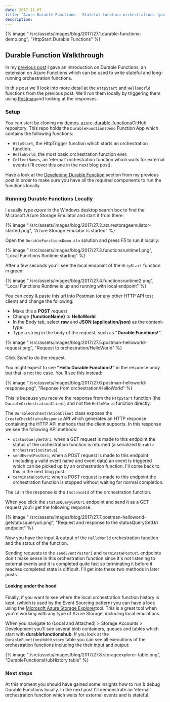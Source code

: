 ```yaml
---
date: 2017-11-07
title: "Azure Durable Functions - Stateful function orchestrations (part 2)"
description:
---
```


{% image "./src/assets/images/blog/2017/27.1.durable-functions-demo.png", "HttpStart Durable Functions" %}

## Durable Function Walkthrough

In my [previous post](/articles/durable-azure-functions-stateful-orchestrations) I gave an introduction on Durable Functions, an extension on Azure Functions which can be used to write stateful and long-running orchestration functions.

In this post we'll look into more detail at the `HttpStart` and `HelloWorld` functions from the previous post. We'll run them locally by triggering them using [Postman](https://www.getpostman.com/)and looking at the responses.

### Setup

You can start by cloning my [demos-azure-durable-functions](https://github.com/marcduiker/demos-azure-durable-functions.git)GitHub repository. This repo holds the `DurableFunctionsDemo` Function App which contains the following functions:

- `HttpStart`, the HttpTrigger function which starts an orchestration function.
- `HelloWorld`, the most basic orchestration function ever.
- `CollectNames`, an 'eternal' orchestration function which waits for external events (I'll cover this one in the next blog post).
 
Have a look at the [Developing Durable Function](/articles/durable-azure-functions-stateful-orchestrations#developing-durable-functions) section from my previous post in order to make sure you have all the required components to run the functions locally.

### Running Durable Functions Locally

I usually type _azure_ in the Windows desktop search box to find the Microsoft Azure Storage Emulator and start it from there:

{% image "./src/assets/images/blog/2017/27.2.azurestorageemulator-started.png", "Azure Storage Emulator is started" %}

Open the `DurableFunctionsDemo.sln` solution and press _F5_ to run it locally:

{% image "./src/assets/images/blog/2017/27.3.functionsruntime1.png", "Local Functions Runtime starting" %}

After a few seconds you'll see the local endpoint of the `HttpStart` function in green:

{% image "./src/assets/images/blog/2017/27.4.functionsruntime2.png", "Local Functions Runtime is up and running with local endpoint" %}

You can copy & paste this url into Postman (or any other HTTP API test client) and change the following:
   - Make this a __POST__ request
   - Change __{functionName}__ to __HelloWorld__
   - In the Body tab, select __raw__ and __JSON (application/json)__ as the content-type.
   - Type a string in the body of the request, such as __"Durable Functions!"__.

{% image "./src/assets/images/blog/2017/27.5.postman-helloworld-request.png", "Request to orchestration/HelloWorld" %}

Click _Send_ to do the request.

You might expect to see __"Hello Durable Functions!"__ in the response body but that is not the case. You'll see this instead:

{% image "./src/assets/images/blog/2017/27.6.postman-helloworld-response.png", "Reponse from orchestration/HelloWorld" %}

This is because you receive the response from the `HttpStart` function (the `DurableOrchestrationClient`) and not the `HelloWorld` function directly.

The `DurableOrchestrationClient` class exposes the `CreateCheckStatusResponse` API which generates an HTTP response containing the HTTP API methods that the client supports. In this response we see the following API methods:
- `statusQueryGetUri`; when a GET request is made to this endpoint the status of the orchestration function is returned (a serialized `Durable​Orchestration​Status`). 
- `sendEventPostUri`; when a POST request is made to this endpoint (including a valid event name and event data) an event is triggered which can be picked up by an orchestration function. I'll come back to this in the next blog post. 
- `terminatePostUri`; when a POST request is made to this endpoint the orchestration function is stopped without waiting for normal completion.

The `id` in the response is the `InstanceId` of the orchestration function.

When you click the `statusQueryGetUri` endpoint and send it as a GET request you'll get the following response:

{% image "./src/assets/images/blog/2017/27.7.postman-helloworld-getstatusqueryuri.png", "Request and response to the statusQueryGetUri endpoint" %}

Now you have the input & output of the `HelloWorld` orchestration function and the status of the function.

Sending requests to the `sendEventPostUri` and `terminatePostUri` endpoints don't make sense in this orchestration function since it's not listening to external events and it is completed quite fast so terminating it before it reaches completed state is difficult. I'll get into these two methods in later posts.

#### Looking under the hood

Finally, if you want to see where the local orchestration function history is kept, (which is used by the Event Sourcing pattern) you can have a look using the [Microsoft Azure Storage Explorer](https://azure.microsoft.com/en-us/features/storage-explorer/)tool. This is a great tool when you're working with any type of Azure Storage, including local emulations.

When you navigate to (Local and Attached) > Storage Accounts > Development you'll see several blob containers, queues and tables which start with __durablefunctionshub__. If you look at the `DurableFunctionsHubHistory` table you can see all executions of the orchestration functions including the their input and output: 

{% image "./src/assets/images/blog/2017/27.8.storageexplorer-table.png", "DurableFunctionsHubHistory table" %}

### Next steps

At this moment you should have gained some insights how to run & debug Durable Functions locally. In the next post I'll demonstrate an 'eternal' orchestration function which waits for external events and is stateful.
